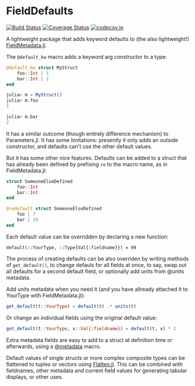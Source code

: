 # FieldDefaults

[![Build Status](https://travis-ci.org/rafaqz/FieldDefaults.jl.svg?branch=master)](https://travis-ci.org/rafaqz/FieldDefaults.jl)
[![Coverage Status](https://coveralls.io/repos/rafaqz/FieldDefaults.jl/badge.svg?branch=master&service=github)](https://coveralls.io/github/rafaqz/FieldDefaults.jl?branch=master)
[![codecov.io](http://codecov.io/github/rafaqz/FieldDefaults.jl/coverage.svg?branch=master)](http://codecov.io/github/rafaqz/FieldDefaults.jl?branch=master)

A lightweight package that adds keyword defaults to (the also lightweight!) [FieldMetadata.jl](https://github.com/rafaqz/FieldMetadata.jl).

The `@default_kw` macro adds a keyword arg constructor to a type:

```julia
@default_kw struct MyStruct
    foo::Int | 1
    bar::Int | 2
end

julia> m = MyStruct()
julia> m.foo
1

julia> m.bar
2
```

It has a similar outcome (though entirely difference mechanism) to Parameters.jl. It has some limitations: presently it only adds an outside constructor, and defaults can't use the other default values.

But it has some other nice features. Defaults can be added to a struct that has already been defined by prefixing `re` to the macro name, as in FieldMetadata.jl:

```julia
struct SomeoneElseDefined
    foo::Int
    bar::Int
end

@redefault struct SomeoneElseDefined
    foo | 7
    bar | 19
end
```
Each default value can be overridden by declaring a new function:

```
default(::YourType, ::Type{Val{:fieldname}}) = 99
```

The process of creating defaults can be also overriden by writing methods of
`get_default()`, to change defauls for all fields at once, to say, swap out all
defaults for a second default field, or optionally add units from @units
metadata. 

Add units metadata when you need it (and you have allready attached it to YourType with FieldMetadata.jl):

```julia
get_default(t::YourType) = default(t) .* units(t)
```

Or change an individual fields using the original default value:
```julia
get_default(t::YourType, x::Val{:fieldname}) = default(t, x) * 2
```

Extra metadata fields are easy to add to a struct at definition time or
afterwards, using a [@metadata](https://github.com/rafaqz/FieldMetadata.jl) macro.

Default values of single structs or more complex composite types can be flattened to tuples or vectors using [Flatten.jl](https://github.com/rafaqz/Flatten.jl). This can be combined with fieldnames, other metadata and current field values for generating tabular displays, or other uses.
